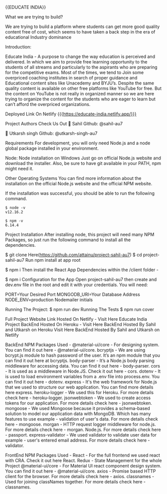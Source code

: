 {{EDUCATE INDIA}}

What we are trying to build?

We are trying to build a platform where students can get more good quality content free of cost, which seems to have taken a back step in the era of educational Industry dominance

Introduction:

Educate India - A purpose to change the way education is perceived and delivered. In which we aim to provide free learning opportunity to the students of all streams and particularly to the aspirants who are preparing for the competitive exams. Most of the times, we tend to Join some overpriced coaching institutes in search of proper guidance and Educational content sites like Unacedemy and BYJU’s. Despite the same quality content is available on other free platforms like YouTube for free. But the content on YouTube is not really in organized manner so we are here trying to organize the content for the students who are eager to learn but can’t afford the overpriced organizations.

Deployed Link On Netlify
{{{https://educate-india.netlify.app/}}}

Project Authors
Check Us Out
👤 Sahil
Github: @sahil-au7

👤 Utkarsh singh
Github: @utkarsh-singh-au7

Requirements
For development, you will only need Node.js and a node global package installed in your environment.

Node:
Node installation on Windows
Just go on official Node.js website and download the installer. Also, be sure to have git available in your PATH, npm might need it.

Other Operating Systems
You can find more information about the installation on the official Node.js website and the official NPM website.

If the installation was successful, you should be able to run the following command.

    $ node -v
    v12.16.2

    $ npm -v
    6.14.4

Project Installation
After installing node, this project will need many NPM Packages, so just run the following command to install all the dependencies.

$ git clone Here(https://github.com/attainu/project-sahil-au7)
$ cd project-sahil-au7
Run npm install at app root

\$ npm i
Then install the React App Dependencies within the /client folder -

\$ npm i
Configuration for the App
Open project-sahil-au7 then create and dev.env file in the root and edit it with your credentials. You will need:

PORT=Your Desired Port
MONGODB_URI=Your Database Address
NODE_ENV=production
Nodemailer initials

Running The Project:
$ npm run dev
Running The Tests
    $ npm run cover

Full Project Website Link Hosted On Netlify -
Visit Here Educate India
Project BackEnd Hosted On Heroku -
Visit Here BackEnd Hosted By Sahil and Utkarsh on Heroku
Visit Here BackEnd Hosted By Sahil and Utkarsh on Netlify

BackEnd NPM Packages Used -
@material-ui/core - For designing system. You can find it out here - @material-ui/core.
bcryptjs - We are using bcrypt.js module to hash password of the user. It’s an npm module that you can find it out here at bcryptjs.
body-parser - It’s a Node.js body parsing middleware for accessing data. You can find it out here - body-parser.
cors - It is used as a middleware in Node.JS. Check it out here - cors.
dotenv - It is used to load environment variables from a .env file into process.env. You can find it out here - dotenv.
express - It's the web framework for Node.js that we used to structure our web application. You can find more details here express.
heroku-logger - We used this for Heroku. For more details check here - heroku-logger.
jsonwebtoken - We used to create access tokens for our application. For more details check here - jsonwebtoken.
mongoose - We used Mongoose because it provides a schema-based solution to model our application data with MongoDB. Which has many features to use example - validation of user's data. For more details check here - mongoose.
morgan - HTTP request logger middleware for node.js. For more details check here - morgan.
Node.js. For more details check here - passport.
express-validator - We used validator to validate user data for example - user's entered email address. For more details check here - validator.

FrontEnd NPM Packages Used -
React - For the full frontend we used react with CRA. Check it out here React.
Redux - State Management for the whole Project
@material-ui/core - For Material UI react component design system. You can find it out here - @material-ui/core.
axios - Promise based HTTP client for the browser. For more details check here - axios.
classnames - Used for joining classNames together. For more details check here - classnames.
